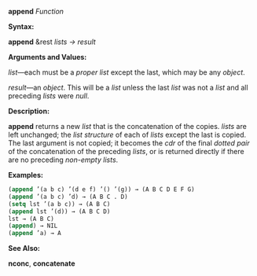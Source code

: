 **append** *Function* 



**Syntax:** 



**append** &amp;rest *lists → result* 



**Arguments and Values:** 



*list*—each must be a *proper list* except the last, which may be any *object*. 







 



 



*result*—an *object*. This will be a *list* unless the last *list* was not a *list* and all preceding *lists* were *null*. 



**Description:** 



**append** returns a new *list* that is the concatenation of the copies. *lists* are left unchanged; the *list structure* of each of *lists* except the last is copied. The last argument is not copied; it becomes the *cdr* of the final *dotted pair* of the concatenation of the preceding *lists*, or is returned directly if there are no preceding *non-empty lists*. 



**Examples:**
```lisp
(append ’(a b c) ’(d e f) ’() ’(g)) → (A B C D E F G) 
(append ’(a b c) ’d) → (A B C . D) 
(setq lst ’(a b c)) → (A B C) 
(append lst ’(d)) → (A B C D) 
lst → (A B C) 
(append) → NIL 
(append ’a) → A 
```
**See Also:** 



**nconc**, **concatenate** 




